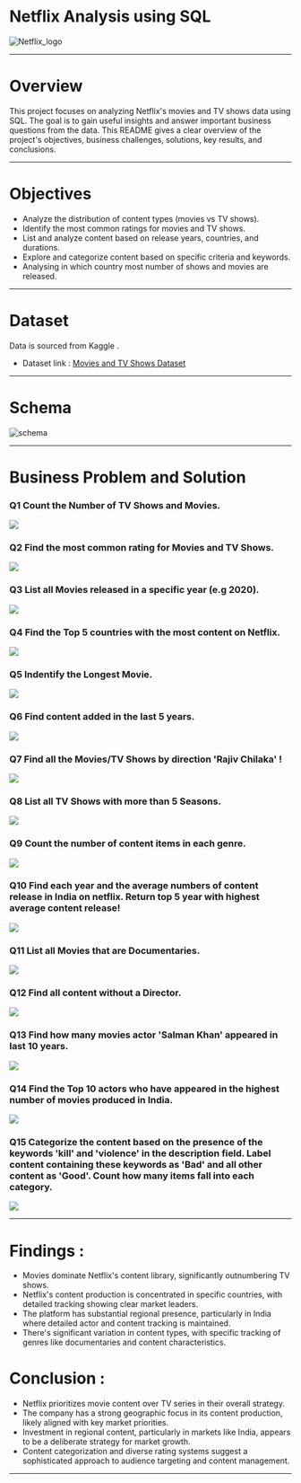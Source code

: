 # Netflix Analysis using SQL 
![Netflix_logo](https://github.com/Rohitpatil1304/Netflix_SQL_Project/blob/main/logo.png)

______________________________________________________________________________________________________________________________________________________________________

# Overview 
This project focuses on analyzing Netflix's movies and TV shows data using SQL. 
The goal is to gain useful insights and answer important business questions from the data. 
This README gives a clear overview of the project's objectives, business challenges, solutions, key results, and conclusions.
______________________________________________________________________________________________________________________________________________________________________

# Objectives
- Analyze the distribution of content types (movies vs TV shows).
- Identify the most common ratings for movies and TV shows.
- List and analyze content based on release years, countries, and durations.
- Explore and categorize content based on specific criteria and keywords.
- Analysing in which country most number of shows and movies are released.
______________________________________________________________________________________________________________________________________________________________________

# Dataset
Data is sourced from Kaggle .
- Dataset link : [Movies and TV Shows Dataset](https://www.kaggle.com/datasets/shivamb/netflix-shows?resource=download)
______________________________________________________________________________________________________________________________________________________________________

# Schema 
![schema](https://github.com/Rohitpatil1304/Netflix_SQL_Project/blob/main/Screenshot%202025-02-17%20103645.png)
______________________________________________________________________________________________________________________________________________________________________
# Business Problem and Solution

### Q1 Count the Number of TV Shows and Movies.

![](https://github.com/Rohitpatil1304/Netflix_SQL_Project/blob/main/images/Question%201.png)

### Q2 Find the most common rating for Movies and TV Shows.

![](https://github.com/Rohitpatil1304/Netflix_SQL_Project/blob/main/images/Question%202%20.png)

### Q3 List all Movies released in a specific year (e.g 2020).

![](https://github.com/Rohitpatil1304/Netflix_SQL_Project/blob/main/images/Question%203.png)

### Q4 Find the Top 5 countries with the most content on Netflix.

![](https://github.com/Rohitpatil1304/Netflix_SQL_Project/blob/main/images/Question%204.png)

### Q5 Indentify the Longest Movie.

![](https://github.com/Rohitpatil1304/Netflix_SQL_Project/blob/main/images/Question%205.png)

### Q6 Find content added in the last 5 years.

![](https://github.com/Rohitpatil1304/Netflix_SQL_Project/blob/main/images/Question%206.png)

### Q7 Find all the Movies/TV Shows by direction 'Rajiv Chilaka' !

![](https://github.com/Rohitpatil1304/Netflix_SQL_Project/blob/main/images/Question%207.png)

### Q8 List all TV Shows with more than 5 Seasons.

![](https://github.com/Rohitpatil1304/Netflix_SQL_Project/blob/main/images/Question%208.png)

### Q9 Count the number of content items in each genre.

![](https://github.com/Rohitpatil1304/Netflix_SQL_Project/blob/main/images/Question%209.png)

### Q10 Find each year and the average numbers of content release in India on netflix. Return top 5 year with highest average content release!

![](https://github.com/Rohitpatil1304/Netflix_SQL_Project/blob/main/images/Question%2010.png)

### Q11 List all Movies that are Documentaries.

![](https://github.com/Rohitpatil1304/Netflix_SQL_Project/blob/main/images/Question%2011.png)

### Q12 Find all content without a Director.

![](https://github.com/Rohitpatil1304/Netflix_SQL_Project/blob/main/images/Question%2012.png)

### Q13 Find how many movies actor 'Salman Khan' appeared in last 10 years.

![](https://github.com/Rohitpatil1304/Netflix_SQL_Project/blob/main/images/Question%2013.png)

### Q14 Find the Top 10 actors who have appeared in the highest number of movies produced in India.

![](https://github.com/Rohitpatil1304/Netflix_SQL_Project/blob/main/images/Question%2014.png)

### Q15 Categorize the content based on the presence of the keywords 'kill' and 'violence' in the description field. Label content containing these keywords as 'Bad' and all other content as 'Good'. Count how many items fall into each category.

![](https://github.com/Rohitpatil1304/Netflix_SQL_Project/blob/main/images/Question%2015.png)

___________________________________________________________________________________________________________________________________________________________________
# Findings : 
 - Movies dominate Netflix's content library, significantly outnumbering TV shows.
 - Netflix's content production is concentrated in specific countries, with detailed tracking showing clear market leaders.
 - The platform has substantial regional presence, particularly in India where detailed actor and content tracking is maintained.
 - There's significant variation in content types, with specific tracking of genres like documentaries and content characteristics.

# Conclusion : 
 - Netflix prioritizes movie content over TV series in their overall strategy.
 - The company has a strong geographic focus in its content production, likely aligned with key market priorities.
 - Investment in regional content, particularly in markets like India, appears to be a deliberate strategy for market growth.
 - Content categorization and diverse rating systems suggest a sophisticated approach to audience targeting and content management.

____________________________________________________________________________________________________________________________________________________________________


